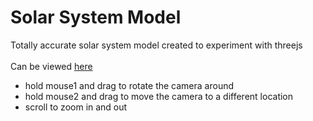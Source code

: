 # Solar System Model
Totally accurate solar system model created to experiment with threejs<br /> 
<br />
Can be viewed [here](https://rzadluka.github.io/three-solar-system/)

* hold mouse1 and drag to rotate the camera around
* hold mouse2 and drag to move the camera to a different location
* scroll to zoom in and out
